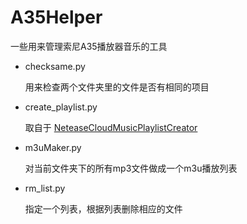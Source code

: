 # A35Helper
一些用来管理索尼A35播放器音乐的工具


 - checksame.py
 
    用来检查两个文件夹里的文件是否有相同的项目

 - create_playlist.py
 
    取自于 [NeteaseCloudMusicPlaylistCreator][1]

 - m3uMaker.py
 
    对当前文件夹下的所有mp3文件做成一个m3u播放列表

 - rm_list.py
 
    指定一个列表，根据列表删除相应的文件
    
  [1]: https://github.com/vileer/NeteaseCloudMusicPlaylistCreator
